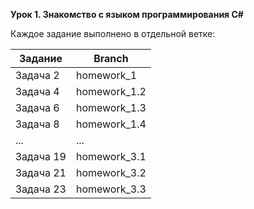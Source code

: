 ﻿**Урок 1. Знакомство с языком программирования С#**

Каждое задание выполнено в отдельной ветке:

|Задание|Branch|
|---|---|
|Задача 2|homework_1|
|Задача 4|homework_1.2|
|Задача 6|homework_1.3|
|Задача 8|homework_1.4|
|...|...|
|Задача 19|homework_3.1|
|Задача 21|homework_3.2|
|Задача 23|homework_3.3|
